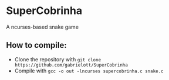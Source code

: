 # SuperCobrinha
A ncurses-based snake game

## How to compile:
* Clone the repository with `git clone https://github.com/gabrielott/SuperCobrinha`
* Compile with `gcc -o out -lncurses supercobrinha.c snake.c`
